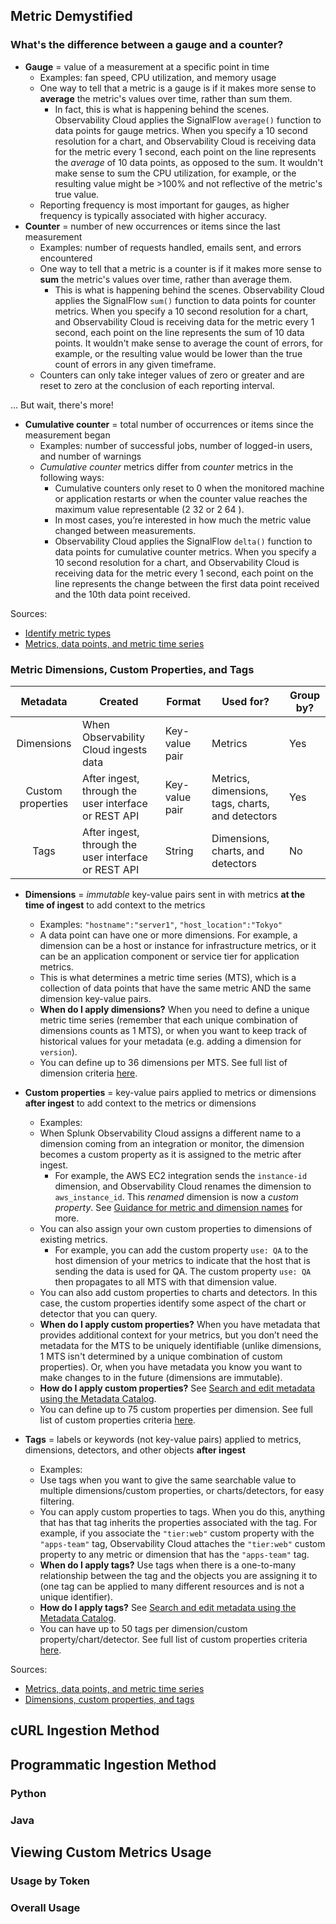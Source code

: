 ## Metric Demystified
### What's the difference between a gauge and a counter?

- **Gauge** = value of a measurement at a specific point in time
	- Examples: fan speed, CPU utilization, and memory usage
	- One way to tell that a metric is a gauge is if it makes more sense to **average** the metric's values over time, rather than sum them.
		- In fact, this is what is happening behind the scenes. Observability Cloud applies the SignalFlow `average()` function to data points for gauge metrics. When you specify a 10 second resolution for a chart, and Observability Cloud is receiving data for the metric every 1 second, each point on the line represents the *average* of 10 data points, as opposed to the sum. It wouldn't make sense to sum the CPU utilization, for example, or the resulting value might be >100% and not reflective of the metric's true value.
	- Reporting frequency is most important for gauges, as higher frequency is typically associated with higher accuracy.
- **Counter** = number of new occurrences or items since the last measurement
	- Examples: number of requests handled, emails sent, and errors encountered
	- One way to tell that a metric is a counter is if it makes more sense to **sum** the metric's values over time, rather than average them.
		- This is what is happening behind the scenes. Observability Cloud applies the SignalFlow `sum()` function to data points for counter metrics. When you specify a 10 second resolution for a chart, and Observability Cloud is receiving data for the metric every 1 second, each point on the line represents the sum of 10 data points. It wouldn't make sense to average the count of errors, for example, or the resulting value would be lower than the true count of errors in any given timeframe.
	- Counters can only take integer values of zero or greater and are reset to zero at the conclusion of each reporting interval.

... But wait, there's more!

- **Cumulative counter** = total number of occurrences or items since the measurement began
	- Examples: number of successful jobs, number of logged-in users, and number of warnings
	- *Cumulative counter* metrics differ from *counter* metrics in the following ways:
		- Cumulative counters only reset to 0 when the monitored machine or application restarts or when the counter value reaches the maximum value representable (2 32 or 2 64 ).
		- In most cases, you’re interested in how much the metric value changed between measurements.
		- Observability Cloud applies the SignalFlow `delta()` function to data points for cumulative counter metrics. When you specify a 10 second resolution for a chart, and Observability Cloud is receiving data for the metric every 1 second, each point on the line represents the change between the first data point received and the 10th data point received.

Sources:
- [Identify metric types](https://docs.splunk.com/Observability/metrics-and-metadata/metric-types.html)
- [Metrics, data points, and metric time series](https://docs.splunk.com/observability/metrics-and-metadata/metrics.html)

### Metric Dimensions, Custom Properties, and Tags

| Metadata          | Created                                              | Format         | Used for?                                        | Group by? |
|:-----------------:|------------------------------------------------------|----------------|--------------------------------------------------|-----------|
| Dimensions        | When Observability Cloud ingests data                | Key-value pair | Metrics                                          | Yes       |
| Custom properties | After ingest, through the user interface or REST API | Key-value pair | Metrics, dimensions, tags, charts, and detectors | Yes       |
| Tags              | After ingest, through the user interface or REST API | String         | Dimensions, charts, and detectors                | No        |

- **Dimensions** = *immutable* key-value pairs sent in with metrics **at the time of ingest** to add context to the metrics
	- Examples: `"hostname":"server1"`, `"host_location":"Tokyo"`
	- A data point can have one or more dimensions. For example, a dimension can be a host or instance for infrastructure metrics, or it can be an application component or service tier for application metrics.
	- This is what determines a metric time series (MTS), which is a collection of data points that have the same metric AND the same dimension key-value pairs.
	- **When do I apply dimensions?** When you need to define a unique metric time series (remember that each unique combination of dimensions counts as 1 MTS), or when you want to keep track of historical values for your metadata (e.g. adding a dimension for `version`).
	- You can define up to 36 dimensions per MTS. See full list of dimension criteria [here](https://docs.splunk.com/observability/metrics-and-metadata/metrics-dimensions-mts.html#dimensions-criteria).

- **Custom properties** = key-value pairs applied to metrics or dimensions **after ingest** to add context to the metrics or dimensions
	- Examples: 
	- When Splunk Observability Cloud assigns a different name to a dimension coming from an integration or monitor, the dimension becomes a custom property as it is assigned to the metric after ingest. 
		- For example, the AWS EC2 integration sends the `instance-id` dimension, and Observability Cloud renames the dimension to `aws_instance_id`. This *renamed* dimension is now a *custom property*. See [Guidance for metric and dimension names](https://docs.splunk.com/observability/metrics-and-metadata/metric-names.html) for more.
	- You can also assign your own custom properties to dimensions of existing metrics. 
		- For example, you can add the custom property `use: QA` to the host dimension of your metrics to indicate that the host that is sending the data is used for QA. The custom property `use: QA` then propagates to all MTS with that dimension value. 
	- You can also add custom properties to charts and detectors. In this case, the custom properties identify some aspect of the chart or detector that you can query.
	- **When do I apply custom properties?** When you have metadata that provides additional context for your metrics, but you don’t need the metadata for the MTS to be uniquely identifiable (unlike dimensions, 1 MTS isn't determined by a unique combination of custom properties). Or, when you have metadata you know you want to make changes to in the future (dimensions are immutable).
	- **How do I apply custom properties?** See [Search and edit metadata using the Metadata Catalog](https://docs.splunk.com/observability/metrics-and-metadata/metrics-finder-metadata-catalog.html#search-edit-metadata).
	- You can define up to 75 custom properties per dimension. See full list of custom properties criteria [here](https://docs.splunk.com/observability/metrics-and-metadata/metrics-dimensions-mts.html#custom-properties-criteria).

- **Tags** = labels or keywords (not key-value pairs) applied to metrics, dimensions, detectors, and other objects **after ingest**
	- Examples: 
	- Use tags when you want to give the same searchable value to multiple dimensions/custom properties, or charts/detectors, for easy filtering.
	- You can apply custom properties to tags. When you do this, anything that has that tag inherits the properties associated with the tag. For example, if you associate the `"tier:web"` custom property with the `"apps-team"` tag, Observability Cloud attaches the `"tier:web"` custom property to any metric or dimension that has the `"apps-team"` tag. 
	- **When do I apply tags?** Use tags when there is a one-to-many relationship between the tag and the objects you are assigning it to (one tag can be applied to many different resources and is not a unique identifier).
	- **How do I apply tags?** See [Search and edit metadata using the Metadata Catalog](https://docs.splunk.com/observability/metrics-and-metadata/metrics-finder-metadata-catalog.html#search-edit-metadata).
	- You can have up to 50 tags per dimension/custom property/chart/detector. See full list of custom properties criteria [here](https://docs.splunk.com/observability/metrics-and-metadata/metrics-dimensions-mts.html#tags-criteria).

Sources:

- [Metrics, data points, and metric time series](https://docs.splunk.com/observability/metrics-and-metadata/metrics.html)
- [Dimensions, custom properties, and tags](https://docs.splunk.com/observability/metrics-and-metadata/metrics-dimensions-mts.html)

## cURL Ingestion Method

## Programmatic Ingestion Method
### Python

### Java

## Viewing Custom Metrics Usage
### Usage by Token

### Overall Usage